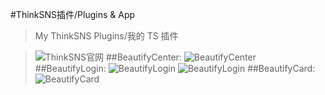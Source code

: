 #ThinkSNS插件/Plugins & App
>My ThinkSNS Plugins/我的 TS 插件

>![ThinkSNS官网](http://demo.thinksns.com/)
##BeautifyCenter:
![BeautifyCenter](http://demo.thinksns.com/ts4/data/upload/2015/0816/20/55d087934a182_660_0.png)
##BeautifyLogin:
![BeautifyLogin](http://ts.calicastle.com/data/upload/2015/0821/20/55d71e614b58d_660_0.png)
![BeautifyLogin](http://ts.calicastle.com/data/upload/2015/0821/20/55d71e856ba9d_660_0.jpg)
##BeautifyCard:
![BeautifyCard](http://ts.calicastle.com/data/upload/2015/0819/23/55d4a54f35fe7.png)
